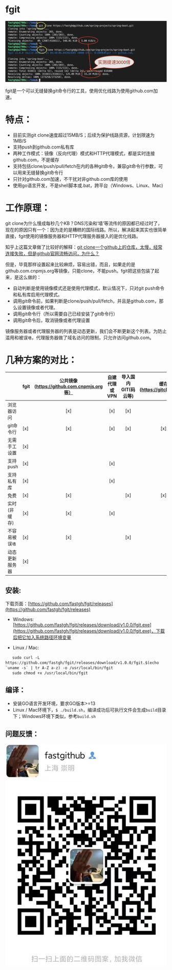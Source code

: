 # fgit
<img src="doc/how_fast_annotated.png" alt="image"/>

fgit是一个可以无缝替换git命令行的工具，使用优化线路为使用github.com加速。

# 特点：
  - 目前实测git clone速度超过15MB/S；后续为保护线路资源，计划限速为1MB/S
  - 支持push到github.com私有库
  - 两种工作模式：镜像（反向代理）模式和HTTP代理模式，都是实时连接github.com，不是缓存
  - 支持包括clone/push/pull/fetch在内的各种git命令，兼容git命令行参数，可以用来无缝替换git命令行
  - 只针对github.com加速，不干扰对非github.com库的使用
  - 使用go语言开发，不是shell脚本或.bat，跨平台（Windows、Linux、Mac)

# 工作原理：
  git clone为什么慢成每秒几个KB？DNS污染和‘墙’等流传的原因都已经过时了，现在的原因只有一个：因为走的是糟糕的国际线路。所以，解决起来其实也很简单直接，fgit使用的镜像服务器和HTTP代理服务器接入的是优化线路。

  知乎上这篇文章做了比较好的解释：[git clone一个github上的仓库，太慢，经常连接失败，但是github官网流畅访问，为什么？](https://www.zhihu.com/question/27159393)

  但是，毕竟那样设置起来比较麻烦，容易出错，而且，如果走的是github.com.cnpmjs.org等镜像，只能clone，不能push。fgit把这些包装了起来，是这么做的：
  - 自动判断是使用镜像模式还是使用代理模式，默认情况下，只对git push命令和私有库启用代理模式。
  - 调用git命令前，如果判断是clone/push/pull/fetch，并且是github.com，那么设置镜像或者代理。
  - 调用git命令行（所以需要自己已经安装了git命令行）
  - 调用git命令后，取消镜像或者代理设置

  镜像服务器或者代理服务器的列表是动态更新，我们会不断更新这个列表。为防止滥用和被误`墙`，代理服务器做了域名访问的限制，只允许访问github.com。

# 几种方案的对比：
|              | fgit | 公共镜像(https://github.com.cnpmjs.org等）| 自建代理或VPN | 导入国内GIT(码云等) | 缓存(https://gitclone.com) | 代下载(http://gitd.cc) |
| :-----       | :--- | :-------------------------------------: | :----------: | :---------------: | :----------------------: | :-------------------: |
| 浏览器访问     |      | [x]                                     | [x]          | [x]               |                           |                      |
| git命令行     | [x]  | [x]                                     | [x]          | [x]               | [x]                       |                      |
| 无需手工设置   | [x]  |                                         |              |                   |                           | [x]                  |
| 支持push      | [x]  |                                         | [x]          |                   |                           |                      |
| 支持私有库     | [x]  |                                         | [x]          |                   |                           |                      |
| 免费          | [x]  | [x]                                     |              | [x]               | [x]                       | [x]                  |
| 实时(非缓存)   | [x]  | [x]                                     | [x]          |                   |                           |                      |
| 不容易被误`墙` | [x]  | [x]                                     |               | [x]              |                           |                      |
| 动态更新服务器 | [x]   |                                         |              |                   |                          |                      |


## 安装:
  下载页面：[https://github.com/fastgh/fgit/releases](https://github.com/fastgh/fgit/releases)

  - Windows: [https://github.com/fastgh/fgit/releases/download/v1.0.0/fgit.exe](https://github.com/fastgh/fgit/releases/download/v1.0.0/fgit.exe)，下载后把它加入系统路径环境变量

  - Linux / Mac:

  ```shell
     sudo curl -L https://github.com/fastgh/fgit/releases/download/v1.0.0/fgit.$(echo `uname -s` | tr A-Z a-z) -o /usr/local/bin/fgit
     sudo chmod +x /usr/local/bin/fgit
  ```

## 编译：
  - 安装GO语言开发环境，要求GO版本>=13
  - Linux / Mac环境下，`$ ./build.sh`，编译成功后可执行文件会生成`build`目录下；Windows环境下类似，参考`build.sh`

## 问题反馈：
<img src="doc/wechat_contact.png" alt="image"/>

